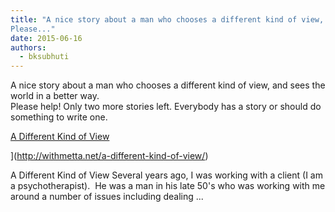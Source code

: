```yaml
---
title: "A nice story about a man who chooses a different kind of view, and sees the world in a better way.
Please..."
date: 2015-06-16
authors: 
  - bksubhuti
---
```


A nice story about a man who chooses a different kind of view, and sees the world in a better way.  
Please help! Only two more stories left. Everybody has a story or should do something to write one.﻿

[A Different Kind of View](http://withmetta.net/a-different-kind-of-view/)

](http://withmetta.net/a-different-kind-of-view/)

A Different Kind of View Several years ago, I was working with a client (I am a psychotherapist).  He was a man in his late 50's who was working with me around a number of issues including dealing ...

